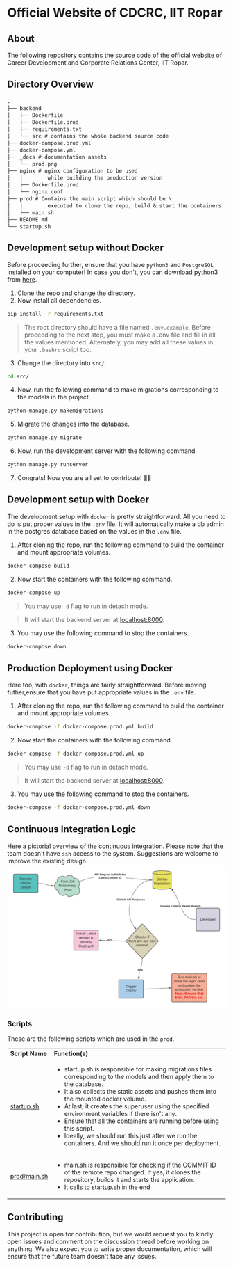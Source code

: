 # Official Website of CDCRC, IIT Ropar 

## About

The following repository contains the source code of the official website of Career Development and Corporate Relations Center, IIT Ropar.


## Directory Overview


```
.
├── backend
│   ├── Dockerfile 
│   ├── Dockerfile.prod
│   ├── requirements.txt
│   └── src # contains the whole backend source code
├── docker-compose.prod.yml
├── docker-compose.yml
├── _docs # documentation assets  
│   └── prod.png
├── nginx # nginx configuration to be used  
│   │        while building the production version
│   ├── Dockerfile.prod
│   └── nginx.conf
├── prod # Contains the main script which should be \
│   │        executed to clone the repo, build & start the containers
│   └── main.sh
├── README.md
└── startup.sh
```


## Development setup without Docker
Before proceeding further, ensure that you have `python3` and `PostgreSQL` installed on your computer! In case you don't, you can download python3 from [here](https://www.python.org/downloads/).

1. Clone the repo and change the directory.
2. Now install all dependencies.
```bash
pip install -r requirements.txt
```
> The root directory should have a file named `.env.example`. Before proceeding to the next step, you must make a .env file and fill in all the values mentioned. Alternately, you may add all these values in your `.bashrc` script too.
3. Change the directory into `src/`.
```bash
cd src/
```
4. Now, run the following command to make migrations corresponding to the models in the project.
```bash
python manage.py makemigrations
```
5. Migrate the changes into the database.
```bash
python manage.py migrate
```
6. Now, run the development server with the following command.
```bash
python manage.py runserver
```
7. Congrats! Now you are all set to contribute! 🎉🎉


## Development setup with Docker
The development setup with `docker` is pretty straightforward. All you need to do is put proper values in the `.env` file. It will automatically make a db admin in the postgres database based on the values in the `.env` file.


1. After cloning the repo, run the following command to build the container and mount appropriate volumes.
```bash
docker-compose build
```
2. Now start the containers with the following command.
```bash
docker-compose up
```
> You may use `-d` flag to run in detach mode.

> It will start the backend server at [localhost:8000](http://localhost:8000).
3. You may use the following command to stop the containers.
```bash
docker-compose down
```

## Production Deployment using Docker
Here too, with `docker`, things are fairly straightforward. Before moving futher,ensure that you have put appropriate values in the `.env` file.

1. After cloning the repo, run the following command to build the container and mount appropriate volumes.
```bash
docker-compose -f docker-compose.prod.yml build
```
2. Now start the containers with the following command.
```bash
docker-compose -f docker-compose.prod.yml up
```
> You may use `-d` flag to run in detach mode.

> It will start the backend server at [localhost:8000](http://localhost:8000).
3. You may use the following command to stop the containers.
```bash
docker-compose -f docker-compose.prod.yml down
```

## Continuous Integration Logic

Here a pictorial overview of the continuous integration. Please note that the team doesn't have `ssh` access to the system. Suggestions are welcome to improve the existing design.
![](./_docs/prod.png)


### Scripts

These are the following scripts which are used in the `prod`.
<table>
    <tr>
        <td><b>Script Name</b></td>
        <td><b>Function(s)</b></td>
    </tr>
    <tr>
        <td>
            <a href="./startup.sh">startup.sh</a>
        </td>
        <td>
            <ul>
                <li>startup.sh is responsible for making migrations files corresponding to the models and then apply them to the database.</li>
                <li>It also collects the static assets and pushes them into the mounted docker volume.</li>
                <li>At last, it creates the superuser using the specified environment variables if there isn't any. </li>
                <li>Ensure that all the containers are running before using this script.</li>
                <li>Ideally, we should run this just after we run the containers. And we should run it once per deployment.</li>
            </ul>
        </td>
    </tr>
    <tr>
        <td>
            <a href="./prod/main.sh">prod/main.sh</a>
        </td>
        <td>
            <ul>
                <li>main.sh is responsible for checking if the COMMIT ID of the remote repo changed. If yes, it clones the repository, builds it and starts the application.</li>
                <li>It calls to startup.sh in the end</li>
            </ul>
        </td>
    </tr>
<table>



## Contributing
This project is open for contribution, but we would request you to kindly open issues and comment on the discussion thread before working on anything. We also expect you to write proper documentation, which will ensure that the future team doesn't face any issues.
